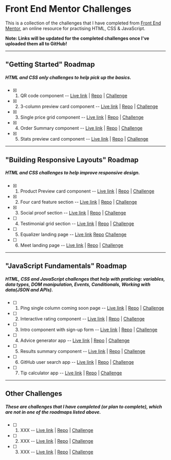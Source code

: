 # Front End Mentor Challenges

This is a collection of the challenges that I have completed from [Front End Mentor](https://www.frontendmentor.io/), an online resource for practising HTML, CSS & JavaScript.

**Note: Links will be updated for the completed challenges once I've uploaded them all to GitHub!**

---

## "Getting Started" Roadmap
##### HTML and CSS only challenges to help pick up the basics.

- [x] 1. QR code component -- [Live link]() | [Repo]() | [Challenge](https://www.frontendmentor.io/challenges/qr-code-component-iux_sIO_H?ref=challenge-roadmap)
- [x] 2. 3-column preview card component -- [Live link]() | [Repo]() | [Challenge](https://www.frontendmentor.io/challenges/3column-preview-card-component-pH92eAR2-?ref=challenge-roadmap)
- [x] 3. Single price grid component -- [Live link]() | [Repo]() | [Challenge](https://www.frontendmentor.io/challenges/single-price-grid-component-5ce41129d0ff452fec5abbbc?ref=challenge-roadmap)
- [x] 4. Order Summary component -- [Live link]() | [Repo]() | [Challenge](https://www.frontendmentor.io/challenges/order-summary-component-QlPmajDUj?ref=challenge-roadmap)
- [x] 5. Stats preview card component -- [Live link]() | [Repo]() | [Challenge](https://www.frontendmentor.io/challenges/stats-preview-card-component-8JqbgoU62?ref=challenge-roadmap)

---

## "Building Responsive Layouts" Roadmap
##### HTML and CSS challenges to help improve responsive design.

- [x] 1. Product Preview card component -- [Live link]() | [Repo]() | [Challenge](https://www.frontendmentor.io/challenges/product-preview-card-component-GO7UmttRfa?ref=challenge-roadmap)
- [x] 2. Four card feature section -- [Live link]() | [Repo]() | [Challenge](https://www.frontendmentor.io/challenges/four-card-feature-section-weK1eFYK?ref=challenge-roadmap)
- [x] 3. Social proof section -- [Live link]() | [Repo]() | [Challenge](https://www.frontendmentor.io/challenges/social-proof-section-6e0qTv_bA?ref=challenge-roadmap)
- [ ] 4. Testimonial grid section -- [Live link]() | [Repo]() | [Challenge](https://www.frontendmentor.io/challenges/testimonials-grid-section-Nnw6J7Un7?ref=challenge-roadmap)
- [ ] 5. Equalizer landing page -- [Live link]() [Repo]() [Challenge](https://www.frontendmentor.io/challenges/equalizer-landing-page-7VJ4gp3DE?ref=challenge-roadmap)
- [ ] 6. Meet landing page -- [Live link]() | [Repo]() | [Challenge](https://www.frontendmentor.io/challenges/meet-landing-page-rbTDS6OUR?ref=challenge-roadmap)

---

## "JavaScript Fundamentals" Roadmap
##### HTML, CSS and JavaScript challenges that help with praticing: variables, data types, DOM manipulation, Events, Conditionals, Working with data(JSON and APIs).

- [ ] 1. Ping single column coming soon page -- [Live link]() | [Repo]() | [Challenge](https://www.frontendmentor.io/challenges/ping-single-column-coming-soon-page-5cadd051fec04111f7b848da?ref=challenge-roadmap)
- [ ] 2. Interactive rating component -- [Live link]() | [Repo]() | [Challenge](https://www.frontendmentor.io/challenges/interactive-rating-component-koxpeBUmI?ref=challenge-roadmap)
- [ ] 3. Intro component with sign-up form -- [Live link]() | [Repo]() | [Challenge](https://www.frontendmentor.io/challenges/intro-component-with-signup-form-5cf91bd49edda32581d28fd1?ref=challenge-roadmap)
- [ ] 4. Advice generator app -- [Live link]() | [Repo]() | [Challenge](https://www.frontendmentor.io/challenges/advice-generator-app-QdUG-13db?ref=challenge-roadmap)
- [ ] 5. Results summary component -- [Live link]() | [Repo]() | [Challenge](https://www.frontendmentor.io/challenges/results-summary-component-CE_K6s0maV?ref=challenge-roadmap)
- [ ] 6. GitHub user search app -- [Live link]() | [Repo]() | [Challenge](https://www.frontendmentor.io/challenges/github-user-search-app-Q09YOgaH6?ref=challenge-roadmap)
- [ ] 7. Tip calculator app -- [Live link]() | [Repo]() | [Challenge](https://www.frontendmentor.io/challenges/tip-calculator-app-ugJNGbJUX?ref=challenge-roadmap)

---

## Other Challenges

##### These are challenges that I have completed (or plan to complete), which are not in one of the roadmaps listed above.

- [ ] 1. XXX -- [Live link]() | [Repo]() | [Challenge]()
- [ ] 2. XXX -- [Live link]() | [Repo]() | [Challenge]()
- [ ] 3. XXX -- [Live link]() | [Repo]() | [Challenge]()
